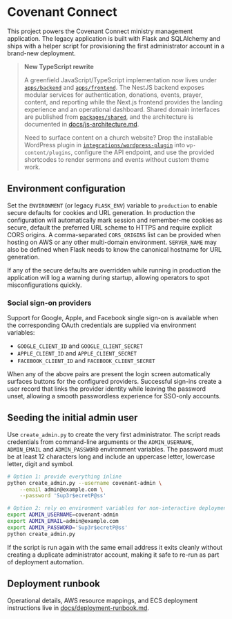# Covenant Connect

This project powers the Covenant Connect ministry management application.  The
legacy application is built with Flask and SQLAlchemy and ships with a helper
script for provisioning the first administrator account in a brand-new
deployment.

> **New TypeScript rewrite**
>
> A greenfield JavaScript/TypeScript implementation now lives under
> [`apps/backend`](apps/backend) and [`apps/frontend`](apps/frontend). The NestJS
> backend exposes modular services for authentication, donations, events,
> prayer, content, and reporting while the Next.js frontend provides the
> landing experience and an operational dashboard. Shared domain interfaces are
> published from [`packages/shared`](packages/shared), and the architecture is
> documented in [docs/js-architecture.md](docs/js-architecture.md).
>
> Need to surface content on a church website? Drop the installable WordPress
> plugin in [`integrations/wordpress-plugin`](integrations/wordpress-plugin)
> into `wp-content/plugins`, configure the API endpoint, and use the provided
> shortcodes to render sermons and events without custom theme work.

## Environment configuration

Set the ``ENVIRONMENT`` (or legacy ``FLASK_ENV``) variable to ``production`` to
enable secure defaults for cookies and URL generation.  In production the
configuration will automatically mark session and remember-me cookies as secure,
default the preferred URL scheme to HTTPS and require explicit CORS origins.  A
comma-separated ``CORS_ORIGINS`` list can be provided when hosting on AWS or any
other multi-domain environment.  ``SERVER_NAME`` may also be defined when Flask
needs to know the canonical hostname for URL generation.

If any of the secure defaults are overridden while running in production the
application will log a warning during startup, allowing operators to spot
misconfigurations quickly.

### Social sign-on providers

Support for Google, Apple, and Facebook single sign-on is available when the
corresponding OAuth credentials are supplied via environment variables:

* ``GOOGLE_CLIENT_ID`` and ``GOOGLE_CLIENT_SECRET``
* ``APPLE_CLIENT_ID`` and ``APPLE_CLIENT_SECRET``
* ``FACEBOOK_CLIENT_ID`` and ``FACEBOOK_CLIENT_SECRET``

When any of the above pairs are present the login screen automatically surfaces
buttons for the configured providers.  Successful sign-ins create a user record
that links the provider identity while leaving the password unset, allowing a
smooth passwordless experience for SSO-only accounts.

## Seeding the initial admin user

Use ``create_admin.py`` to create the very first administrator.  The script
reads credentials from command-line arguments or the ``ADMIN_USERNAME``,
``ADMIN_EMAIL`` and ``ADMIN_PASSWORD`` environment variables.  The password must
be at least 12 characters long and include an uppercase letter, lowercase
letter, digit and symbol.

```bash
# Option 1: provide everything inline
python create_admin.py --username covenant-admin \
    --email admin@example.com \
    --password 'Sup3r$ecretP@ss'

# Option 2: rely on environment variables for non-interactive deployments
export ADMIN_USERNAME=covenant-admin
export ADMIN_EMAIL=admin@example.com
export ADMIN_PASSWORD='Sup3r$ecretP@ss'
python create_admin.py
```

If the script is run again with the same email address it exits cleanly without
creating a duplicate administrator account, making it safe to re-run as part of
deployment automation.

## Deployment runbook

Operational details, AWS resource mappings, and ECS deployment instructions live in [docs/deployment-runbook.md](docs/deployment-runbook.md).

